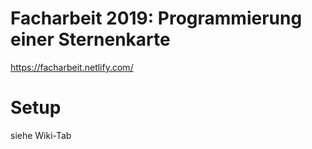 # Facharbeit 2019: Programmierung einer Sternenkarte
https://facharbeit.netlify.com/

# Setup
siehe Wiki-Tab
